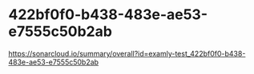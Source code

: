 # 422bf0f0-b438-483e-ae53-e7555c50b2ab
https://sonarcloud.io/summary/overall?id=examly-test_422bf0f0-b438-483e-ae53-e7555c50b2ab
